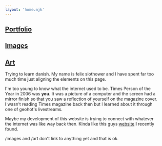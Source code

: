 ```yaml
---
layout: 'home.njk'
---
```


## [Portfolio](/portfolio/index.html)
## [Images](/images/index.html)
## [Art](/art/index.html)

Trying to learn danish. My name is felix slothower and I have spent far too much time just aligning the elements on this page.

I'm too young to know what the internet used to be. Times Person of the Year in 2006 was **you**. It was a picture of a computer and the screen had a mirror finish so that you saw a reflection of yourself on the magazine cover. I wasn't reading Times magazine back then but I learned about it through one of geohot's livestreams.

Maybe my development of this website is trying to connect with whatever the internet was like way back then. Kinda like this guys [website](http://www.verostko.com/menu.html) I recently found.

/images and /art don't link to anything yet and that is ok.